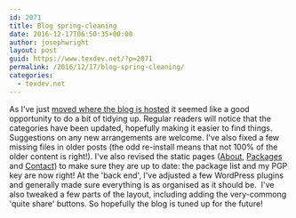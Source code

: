 ```yaml
---
id: 2071
title: Blog spring-cleaning
date: 2016-12-17T06:50:35+00:00
author: josephwright
layout: post
guid: https://www.texdev.net/?p=2071
permalink: /2016/12/17/blog-spring-cleaning/
categories:
  - texdev.net
---
```

As I've just <a href="https://www.texdev.net/2016/12/16/texdev-net-is-now-set-up-for-https/">moved where the blog is hosted</a> it seemed like a good opportunity to do a bit of tidying up. Regular readers will notice that the categories have been updated, hopefully making it easier to find things. Suggestions on any new arrangements are welcome. I've also fixed a few missing files in older posts (the odd re-install means that not 100% of the older content is right!). I've also revised the static pages (<a href="https://www.texdev.net/about/">About</a>, <a href="https://www.texdev.net/packages/">Packages</a> and <a href="https://www.texdev.net/contact/">Contact</a>) to make sure they are up to date: the package list and my PGP key are now right! At the 'back end', I've adjusted a few WordPress plugins and generally made sure everything is as organised as it should be.  I've also tweaked a few parts of the layout, including adding the very-commong 'quite share' buttons. So hopefully the blog is tuned up for the future!
